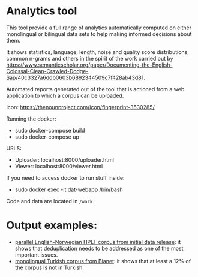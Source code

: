 # Analytics tool

This tool provide a full range of analytics automatically computed on either monolingual or bilingual data sets to help making informed decisions about them. 

It shows statistics,  language, length, noise and quality score distributions, common n-grams and others in the spirit of the work carried out by https://www.semanticscholar.org/paper/Documenting-the-English-Colossal-Clean-Crawled-Dodge-Sap/40c3327a6ddb0603b6892344509c7f428ab43d81. 

Automated reports generated out of the tool that is actioned from a web application to which a corpus can be uploaded.

Icon: https://thenounproject.com/icon/fingerprint-3530285/

Running the docker:

* sudo docker-compose build
* sudo docker-compose up

URLS: 
* Uploader: localhost:8000/uploader.html
* Viewer: localhost:8000/viewer.html

If you need to access docker to run stuff inside:
* sudo docker exec -it dat-webapp /bin/bash

Code and data are located in `/work`

# Output examples: 

- [parallel English-Norwegian HPLT corpus from initial data release](img/en-nn.pdf): it shows that deduplication needs to be addressed as one of the most important issues.
- [monolingual Turkish corpus from Bianet](img/tr.bianet.tr.pdf): it shows that at least a 12% of the corpus is not in Turkish.  
